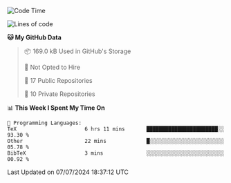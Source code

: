 <!--START_SECTION:waka-->
![Code Time](http://img.shields.io/badge/Code%20Time-963%20hrs%204%20mins-blue)

![Lines of code](https://img.shields.io/badge/From%20Hello%20World%20I%27ve%20Written-213.0%20thousand%20lines%20of%20code-blue)

**🐱 My GitHub Data** 

> 📦 169.0 kB Used in GitHub's Storage 
 > 
> 🚫 Not Opted to Hire
 > 
> 📜 17 Public Repositories 
 > 
> 🔑 10 Private Repositories 
 > 
📊 **This Week I Spent My Time On** 

```text
💬 Programming Languages: 
TeX                      6 hrs 11 mins       ███████████████████████░░   93.30 % 
Other                    22 mins             █░░░░░░░░░░░░░░░░░░░░░░░░   05.78 % 
BibTeX                   3 mins              ░░░░░░░░░░░░░░░░░░░░░░░░░   00.92 % 
```


 Last Updated on 07/07/2024 18:37:12 UTC
<!--END_SECTION:waka-->
